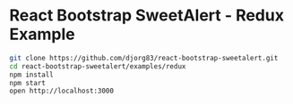 # React Bootstrap SweetAlert - Redux Example

``` bash
git clone https://github.com/djorg83/react-bootstrap-sweetalert.git
cd react-bootstrap-sweetalert/examples/redux
npm install
npm start
open http://localhost:3000
```
